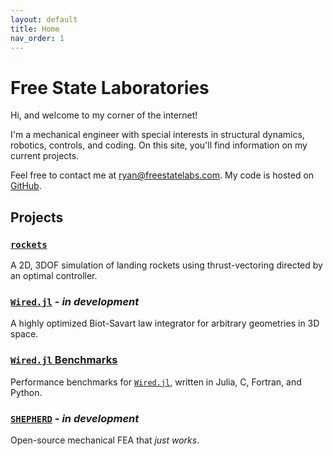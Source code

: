 ```yaml
---
layout: default
title: Home
nav_order: 1
--- 
```


# Free State Laboratories

Hi, and welcome to my corner of the internet!  

I'm a mechanical engineer with special interests in structural dynamics, robotics, controls, and coding. On this site, you'll find information on my current projects.  

Feel free to contact me at [ryan@freestatelabs.com](mailto:ryan@freestatelabs.com). My code is hosted on [GitHub](https://github.com/freestatelabs).

## Projects
### [`rockets`](/rockets/)
A 2D, 3DOF simulation of landing rockets using thrust-vectoring directed by an optimal controller.

### [`Wired.jl`](https://github.com/freestatelabs/Wired.jl) - *in development* 
 A highly optimized Biot-Savart law integrator for arbitrary geometries in 3D space.

### [`Wired.jl` Benchmarks](/wired-benchmarks/)
Performance benchmarks for [`Wired.jl`](), written in Julia, C, Fortran, and Python.

### [`SHEPHERD`](https://github.com/freestatelabs/SHEPHERD) - *in development*
Open-source mechanical FEA that *just works*.
